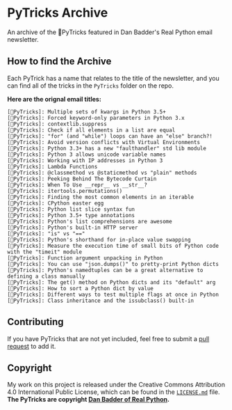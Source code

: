 # PyTricks Archive

An archive of the 🐍PyTricks featured in Dan Badder's Real Python email newsletter.

## How to find the Archive

Each PyTrick has a name that relates to the title of the newsletter, and you can find all of the tricks in the `PyTricks` folder on the repo. 

**Here are the orignal email titles:**

```text
[🐍PyTricks]: Multiple sets of kwargs in Python 3.5+
[🐍PyTricks]: Forced keyword-only parameters in Python 3.x
[🐍PyTricks]: contextlib.suppress
[🐍PyTricks]: Check if all elements in a list are equal
[🐍PyTricks]: "for" (and "while") loops can have an "else" branch?!
[🐍PyTricks]: Avoid version conflicts with Virtual Environments
[🐍PyTricks]: Python 3.3+ has a new "faulthandler" std lib module
[🐍PyTricks]: Python 3 allows unicode variable names
[🐍PyTricks]: Working with IP addresses in Python 3
[🐍PyTricks]: Lambda Functions
[🐍PyTricks]: @classmethod vs @staticmethod vs "plain" methods
[🐍PyTricks]: Peeking Behind The Bytecode Curtain
[🐍PyTricks]: When To Use __repr__ vs __str__?
[🐍PyTricks]: itertools.permutations()
[🐍PyTricks]: Finding the most common elements in an iterable
[🐍PyTricks]: CPython easter egg
[🐍PyTricks]: Python list slice syntax fun
[🐍PyTricks]: Python 3.5+ type annotations
[🐍PyTricks]: Python's list comprehensions are awesome
[🐍PyTricks]: Python's built-in HTTP server
[🐍PyTricks]: "is" vs "=="
[🐍PyTricks]: Python's shorthand for in-place value swapping
[🐍PyTricks]: Measure the execution time of small bits of Python code with the "timeit" module
[🐍PyTricks]: Function argument unpacking in Python
[🐍PyTricks]: You can use "json.dumps()" to pretty-print Python dicts
[🐍PyTricks]: Python's namedtuples can be a great alternative to defining a class manually
[🐍PyTricks]: The get() method on Python dicts and its "default" arg
[🐍PyTricks]: How to sort a Python dict by value
[🐍PyTricks]: Different ways to test multiple flags at once in Python
[🐍PyTricks]: Class inheritance and the issubclass() built-in
```

## Contributing

If you have PyTricks that are not yet included, feel free to submit a [pull request](https://github.com/willtheorangeguy/PyTricks-Archive/pulls) to add it. 

## Copyright

My work on this project is released under the Creative Commons Attribution 4.0 International Public License, which can be found in the [`LICENSE.md`](LICENSE.md) file. **The PyTricks are copyright [Dan Badder of Real Python](https://realpython.com/).**
